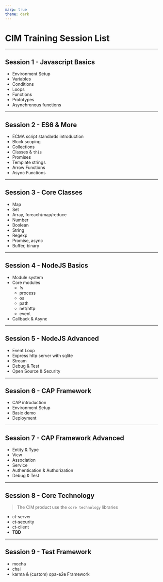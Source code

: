 ```yaml
---
marp: true
theme: dark
---
```


# CIM Training Session List

---

## Session 1 - Javascript Basics

- Environment Setup
- Variables
- Conditions
- Loops
- Functions
- Prototypes
- Asynchronous functions

---

## Session 2 - ES6 & More

- ECMA script standards introduction
- Block scoping
- Collections
- Classes & `this`
- Promises
- Template strings
- Arrow Functions
- Async Functions

---

## Session 3 - Core Classes

- Map
- Set
- Array, foreach/map/reduce
- Number
- Boolean
- String
- Regexp
- Promise, async
- Buffer, binary

---

## Session 4 - NodeJS Basics

- Module system
- Core modules
  - fs
  - process
  - os
  - path
  - net/http
  - event
- Callback & Async

---

## Session 5 - NodeJS Advanced

- Event Loop
- Express http server with sqlite
- Stream
- Debug & Test
- Open Source & Security

---

## Session 6 - CAP Framework

- CAP introduction
- Environment Setup
- Basic demo
- Deployment

---

## Session 7 - CAP Framework Advanced

- Entity & Type
- View
- Association
- Service
- Authentication & Authorization
- Debug & Test

---

## Session 8 - Core Technology

> The CIM product use the `core technology` libraries

- ct-server
- ct-security
- ct-client
- **TBD**

---

## Session 9 - Test Framework

- mocha
- chai
- karma & (custom) opa-e2e Framework
